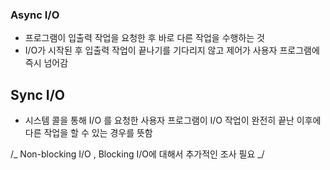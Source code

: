 ### Async I/O

- 프로그램이 입출력 작업을 요청한 후 바로 다른 작업을 수행하는 것
- I/O가 시작된 후 입출력 작업이 끝나기를 기다리지 않고 제어가 사용자 프로그램에 즉시 넘어감

## Sync I/O

- 시스템 콜을 통해 I/O 를 요청한 사용자 프로그램이 I/O 작업이 완전히 끝난 이후에 다른 작업을 할 수 있는 경우를 뜻함

/_ Non-blocking I/O , Blocking I/O에 대해서 추가적인 조사 필요 _/
